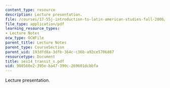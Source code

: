 ```yaml
---
content_type: resource
description: Lecture presentation.
file: /courses/17-55j-introduction-to-latin-american-studies-fall-2006/908560e2395eba47390c269601dcbbfa_ses14_transit_s.pdf
file_type: application/pdf
learning_resource_types:
- Lecture Notes
ocw_type: OCWFile
parent_title: Lecture Notes
parent_type: CourseSection
parent_uid: 193dfd8a-3dfb-364c-c36b-a92ce5706807
resourcetype: Document
title: ses14_transit_s.pdf
uid: 908560e2-395e-ba47-390c-269601dcbbfa
---
```

Lecture presentation.

